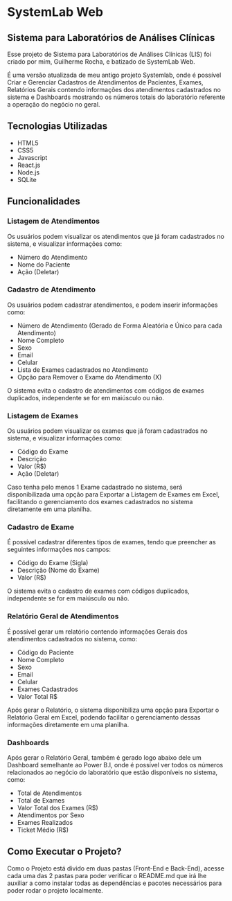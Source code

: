 # SystemLab Web

## Sistema para Laboratórios de Análises Clínicas

Esse projeto de Sistema para Laboratórios de Análises Clínicas (LIS) foi criado por mim, Guilherme Rocha, e batizado de SystemLab Web.

É uma versão atualizada de meu antigo projeto Systemlab, onde é possível Criar e Gerenciar Cadastros de Atendimentos de Pacientes, Exames, Relatórios Gerais contendo informações dos atendimentos cadastrados no sistema e Dashboards mostrando os números totais do laboratório referente a operação do negócio no geral.

## Tecnologias Utilizadas

- HTML5
- CSS5
- Javascript
- React.js
- Node.js
- SQLite

## Funcionalidades

### Listagem de Atendimentos

Os usuários podem visualizar os atendimentos que já foram cadastrados no sistema, e visualizar informações como:

- Número do Atendimento
- Nome do Paciente
- Ação (Deletar)

### Cadastro de Atendimento

Os usuários podem cadastrar atendimentos, e podem inserir informações como:

- Número de Atendimento (Gerado de Forma Aleatória e Único para cada Atendimento)
- Nome Completo
- Sexo
- Email
- Celular
- Lista de Exames cadastrados no Atendimento
- Opção para Remover o Exame do Atendimento (X)

O sistema evita o cadastro de atendimentos com códigos de exames duplicados, independente se for em maiúsculo ou não.

### Listagem de Exames

Os usuários podem visualizar os exames que já foram cadastrados no sistema, e visualizar informações como:

- Código do Exame
- Descrição
- Valor (R$)
- Ação (Deletar)

Caso tenha pelo menos 1 Exame cadastrado no sistema, será disponibilizada uma opção para Exportar a Listagem de Exames em Excel, facilitando o gerenciamento dos exames cadastrados no sistema diretamente em uma planilha.

### Cadastro de Exame

É possível cadastrar diferentes tipos de exames, tendo que preencher as seguintes informações nos campos:

- Código do Exame (Sigla)
- Descrição (Nome do Exame)
- Valor (R$)

O sistema evita o cadastro de exames com códigos duplicados, independente se for em maiúsculo ou não.

### Relatório Geral de Atendimentos

É possível gerar um relatório contendo informações Gerais dos atendimentos cadastrados no sistema, como:

- Código do Paciente
- Nome Completo
- Sexo
- Email
- Celular
- Exames Cadastrados
- Valor Total R$

Após gerar o Relatório, o sistema disponibiliza uma opção para Exportar o Relatório Geral em Excel, podendo facilitar o gerenciamento dessas informações diretamente em uma planilha.

### Dashboards

Após gerar o Relatório Geral, também é gerado logo abaixo dele um Dashboard semelhante ao Power B.I, onde é possível ver todos os números relacionados ao negócio do laboratório que estão disponíveis no sistema, como:

- Total de Atendimentos
- Total de Exames
- Valor Total dos Exames (R$)
- Atendimentos por Sexo
- Exames Realizados
- Ticket Médio (R$)

## Como Executar o Projeto?

Como o Projeto está divido em duas pastas (Front-End e Back-End), acesse cada uma das 2 pastas para poder verificar o README.md que irá lhe auxiliar a como instalar todas as dependências e pacotes necessários para poder rodar o projeto localmente.

